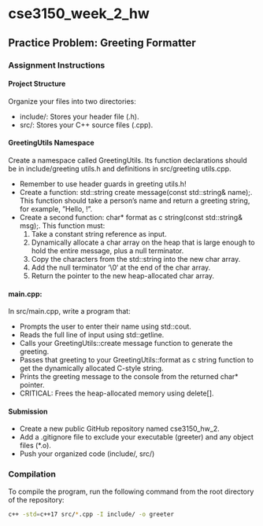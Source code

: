 # cse3150_week_2_hw

## Practice Problem: Greeting Formatter

### Assignment Instructions

#### Project Structure
Organize your files into two directories:
- include/: Stores your header file (.h).
- src/: Stores your C++ source files (.cpp).

#### GreetingUtils Namespace
Create a namespace called GreetingUtils. Its function declarations should be in include/greeting utils.h and definitions in src/greeting utils.cpp.
- Remember to use header guards in greeting utils.h!
- Create a function: std::string create message(const std::string& name);. This function should take a person’s name and return a greeting string, for example, ”Hello, <name>!”.
- Create a second function: char* format as c string(const std::string& msg);. This function must:
  1. Take a constant string reference as input.
  2. Dynamically allocate a char array on the heap that is large enough to hold the entire message, plus a null terminator.
  3. Copy the characters from the std::string into the new char array.
  4. Add the null terminator ‘\0‘ at the end of the char array.
  5. Return the pointer to the new heap-allocated char array.

#### main.cpp:
In src/main.cpp, write a program that:
- Prompts the user to enter their name using std::cout.
- Reads the full line of input using std::getline.
- Calls your GreetingUtils::create message function to generate the greeting.
- Passes that greeting to your GreetingUtils::format as c string function to get the dynamically allocated C-style string.
- Prints the greeting message to the console from the returned char* pointer.
- CRITICAL: Frees the heap-allocated memory using delete[].

#### Submission
- Create a new public GitHub repository named cse3150_hw_2.
- Add a .gitignore file to exclude your executable (greeter) and any object files (*.o).
- Push your organized code (include/, src/)

### Compilation
To compile the program, run the following command from the root directory of the repository:
```bash
c++ -std=c++17 src/*.cpp -I include/ -o greeter

